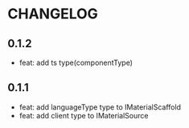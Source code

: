 # CHANGELOG

## 0.1.2

- feat: add ts type(componentType)

## 0.1.1

- feat: add languageType type to IMaterialScaffold
- feat: add client type to IMaterialSource
